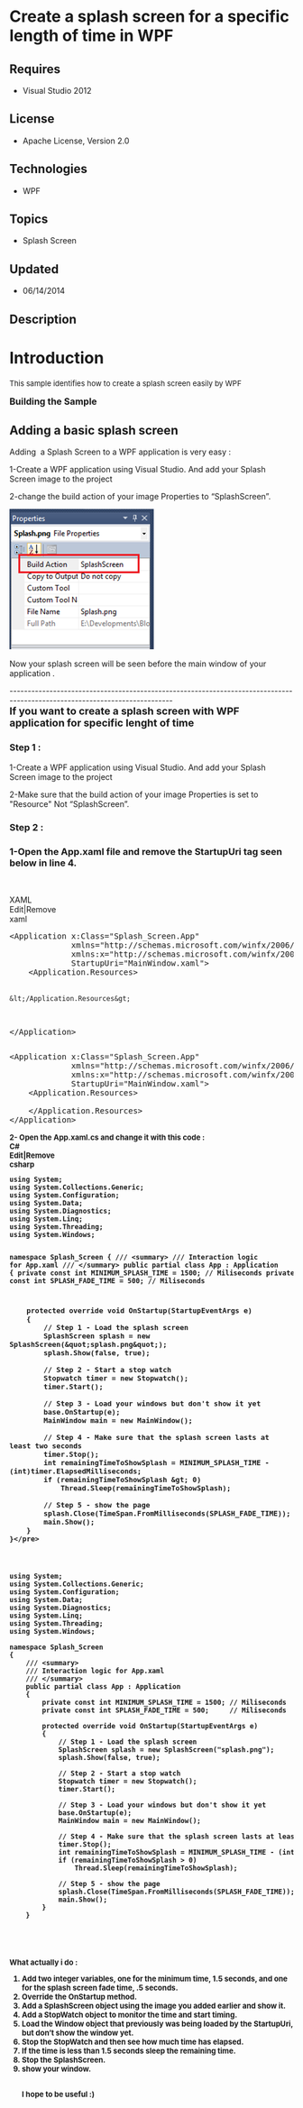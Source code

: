 # Create a splash screen for a specific length of time in WPF
## Requires
- Visual Studio 2012
## License
- Apache License, Version 2.0
## Technologies
- WPF
## Topics
- Splash Screen
## Updated
- 06/14/2014
## Description

<h1>Introduction</h1>
<p><span style="font-size:small">This sample identifies how to create a splash screen easily by WPF&nbsp;</span></p>
<p><span style="font-size:medium"><strong>Building the Sample</strong></span></p>
<h2>Adding a basic splash screen</h2>
<p>Adding &nbsp;a Splash Screen to a WPF application is very easy :</p>
<p>1-Create a WPF application using Visual Studio. And add your Splash Screen image to the project</p>
<p>2-<span>change the build action of your image Properties&nbsp;to &ldquo;SplashScreen&rdquo;.</span></p>
<p><span><img id="95940" src="95940-splash.png" alt="" width="256" height="249"><br>
</span></p>
<p>Now your splash screen will be seen before the main window of your application .</p>
<p>---------------------------------------------------------------------------------------------------------------------------<br>
<strong><span style="font-size:large">If you want to create a splash screen with WPF application for specific lenght of time&nbsp;</span></strong></p>
<h3><span style="font-size:medium">Step 1 :</span></h3>
<p>1-Create a WPF application using Visual Studio. And add your Splash Screen image to the project</p>
<p>2-Make sure that the build action of your image Properties is set to &quot;<span>Resource</span>&quot; Not &ldquo;SplashScreen&rdquo;.</p>
<h3>Step 2 :</h3>
<h3><span>1-Open the App.xaml file and r<strong>emove the StartupUri tag seen below in line 4</strong>.</span>&nbsp;</h3>
<p>&nbsp;</p>
<div class="scriptcode">
<div class="pluginEditHolder" pluginCommand="mceScriptCode">
<div class="title"><span>XAML</span></div>
<div class="pluginLinkHolder"><span class="pluginEditHolderLink">Edit</span>|<span class="pluginRemoveHolderLink">Remove</span></div>
<span class="hidden">xaml</span>
<pre class="hidden">&lt;Application x:Class=&quot;Splash_Screen.App&quot;
             xmlns=&quot;http://schemas.microsoft.com/winfx/2006/xaml/presentation&quot;
             xmlns:x=&quot;http://schemas.microsoft.com/winfx/2006/xaml&quot;
             StartupUri=&quot;MainWindow.xaml&quot;&gt;
    &lt;Application.Resources&gt;
         
    &lt;/Application.Resources&gt;
&lt;/Application&gt;</pre>
<div class="preview">
<pre class="xaml"><span class="xaml__tag_start">&lt;Application</span>&nbsp;x:<span class="xaml__attr_name">Class</span>=<span class="xaml__attr_value">&quot;Splash_Screen.App&quot;</span>&nbsp;
&nbsp;&nbsp;&nbsp;&nbsp;&nbsp;&nbsp;&nbsp;&nbsp;&nbsp;&nbsp;&nbsp;&nbsp;&nbsp;<span class="xaml__attr_name">xmlns</span>=<span class="xaml__attr_value">&quot;http://schemas.microsoft.com/winfx/2006/xaml/presentation&quot;</span>&nbsp;
&nbsp;&nbsp;&nbsp;&nbsp;&nbsp;&nbsp;&nbsp;&nbsp;&nbsp;&nbsp;&nbsp;&nbsp;&nbsp;<span class="xaml__keyword">xmlns</span>:<span class="xaml__attr_name">x</span>=<span class="xaml__attr_value">&quot;http://schemas.microsoft.com/winfx/2006/xaml&quot;</span>&nbsp;
&nbsp;&nbsp;&nbsp;&nbsp;&nbsp;&nbsp;&nbsp;&nbsp;&nbsp;&nbsp;&nbsp;&nbsp;&nbsp;<span class="xaml__attr_name">StartupUri</span>=<span class="xaml__attr_value">&quot;MainWindow.xaml&quot;</span><span class="xaml__tag_start">&gt;&nbsp;
</span>&nbsp;&nbsp;&nbsp;&nbsp;<span class="xaml__tag_start">&lt;Application</span>.Resources<span class="xaml__tag_start">&gt;&nbsp;
</span>&nbsp;&nbsp;&nbsp;&nbsp;&nbsp;&nbsp;&nbsp;&nbsp;&nbsp;&nbsp;
&nbsp;&nbsp;&nbsp;&nbsp;&lt;/Application.Resources&gt;&nbsp;
<span class="xaml__tag_end">&lt;/Application&gt;</span></pre>
</div>
</div>
</div>
<div class="endscriptcode"><span style="font-size:small"><strong>2- <span>Open the App.xaml.cs and change it with this code :<br>
<div class="scriptcode">
<div class="pluginEditHolder" pluginCommand="mceScriptCode">
<div class="title"><span>C#</span></div>
<div class="pluginLinkHolder"><span class="pluginEditHolderLink">Edit</span>|<span class="pluginRemoveHolderLink">Remove</span></div>
<span class="hidden">csharp</span>
<pre class="hidden">using System;
using System.Collections.Generic;
using System.Configuration;
using System.Data;
using System.Diagnostics;
using System.Linq;
using System.Threading;
using System.Windows;

namespace Splash_Screen
{
    /// &lt;summary&gt;
    /// Interaction logic for App.xaml
    /// &lt;/summary&gt;
    public partial class App : Application
    {
        private const int MINIMUM_SPLASH_TIME = 1500; // Miliseconds
        private const int SPLASH_FADE_TIME = 500;     // Miliseconds

        protected override void OnStartup(StartupEventArgs e)
        {
            // Step 1 - Load the splash screen
            SplashScreen splash = new SplashScreen(&quot;splash.png&quot;);
            splash.Show(false, true);

            // Step 2 - Start a stop watch
            Stopwatch timer = new Stopwatch();
            timer.Start();

            // Step 3 - Load your windows but don't show it yet
            base.OnStartup(e);
            MainWindow main = new MainWindow();

            // Step 4 - Make sure that the splash screen lasts at least two seconds
            timer.Stop();
            int remainingTimeToShowSplash = MINIMUM_SPLASH_TIME - (int)timer.ElapsedMilliseconds;
            if (remainingTimeToShowSplash &gt; 0)
                Thread.Sleep(remainingTimeToShowSplash);

            // Step 5 - show the page
            splash.Close(TimeSpan.FromMilliseconds(SPLASH_FADE_TIME));
            main.Show();
        }
    }</pre>
<div class="preview">
<pre class="csharp"><span class="cs__keyword">using</span>&nbsp;System;&nbsp;
<span class="cs__keyword">using</span>&nbsp;System.Collections.Generic;&nbsp;
<span class="cs__keyword">using</span>&nbsp;System.Configuration;&nbsp;
<span class="cs__keyword">using</span>&nbsp;System.Data;&nbsp;
<span class="cs__keyword">using</span>&nbsp;System.Diagnostics;&nbsp;
<span class="cs__keyword">using</span>&nbsp;System.Linq;&nbsp;
<span class="cs__keyword">using</span>&nbsp;System.Threading;&nbsp;
<span class="cs__keyword">using</span>&nbsp;System.Windows;&nbsp;
&nbsp;
<span class="cs__keyword">namespace</span>&nbsp;Splash_Screen&nbsp;
{&nbsp;
&nbsp;&nbsp;&nbsp;&nbsp;<span class="cs__com">///&nbsp;&lt;summary&gt;</span>&nbsp;
&nbsp;&nbsp;&nbsp;&nbsp;<span class="cs__com">///&nbsp;Interaction&nbsp;logic&nbsp;for&nbsp;App.xaml</span>&nbsp;
&nbsp;&nbsp;&nbsp;&nbsp;<span class="cs__com">///&nbsp;&lt;/summary&gt;</span>&nbsp;
&nbsp;&nbsp;&nbsp;&nbsp;<span class="cs__keyword">public</span>&nbsp;partial&nbsp;<span class="cs__keyword">class</span>&nbsp;App&nbsp;:&nbsp;Application&nbsp;
&nbsp;&nbsp;&nbsp;&nbsp;{&nbsp;
&nbsp;&nbsp;&nbsp;&nbsp;&nbsp;&nbsp;&nbsp;&nbsp;<span class="cs__keyword">private</span>&nbsp;<span class="cs__keyword">const</span>&nbsp;<span class="cs__keyword">int</span>&nbsp;MINIMUM_SPLASH_TIME&nbsp;=&nbsp;<span class="cs__number">1500</span>;&nbsp;<span class="cs__com">//&nbsp;Miliseconds</span>&nbsp;
&nbsp;&nbsp;&nbsp;&nbsp;&nbsp;&nbsp;&nbsp;&nbsp;<span class="cs__keyword">private</span>&nbsp;<span class="cs__keyword">const</span>&nbsp;<span class="cs__keyword">int</span>&nbsp;SPLASH_FADE_TIME&nbsp;=&nbsp;<span class="cs__number">500</span>;&nbsp;&nbsp;&nbsp;&nbsp;&nbsp;<span class="cs__com">//&nbsp;Miliseconds</span>&nbsp;
&nbsp;
&nbsp;&nbsp;&nbsp;&nbsp;&nbsp;&nbsp;&nbsp;&nbsp;<span class="cs__keyword">protected</span>&nbsp;<span class="cs__keyword">override</span>&nbsp;<span class="cs__keyword">void</span>&nbsp;OnStartup(StartupEventArgs&nbsp;e)&nbsp;
&nbsp;&nbsp;&nbsp;&nbsp;&nbsp;&nbsp;&nbsp;&nbsp;{&nbsp;
&nbsp;&nbsp;&nbsp;&nbsp;&nbsp;&nbsp;&nbsp;&nbsp;&nbsp;&nbsp;&nbsp;&nbsp;<span class="cs__com">//&nbsp;Step&nbsp;1&nbsp;-&nbsp;Load&nbsp;the&nbsp;splash&nbsp;screen</span>&nbsp;
&nbsp;&nbsp;&nbsp;&nbsp;&nbsp;&nbsp;&nbsp;&nbsp;&nbsp;&nbsp;&nbsp;&nbsp;SplashScreen&nbsp;splash&nbsp;=&nbsp;<span class="cs__keyword">new</span>&nbsp;SplashScreen(<span class="cs__string">&quot;splash.png&quot;</span>);&nbsp;
&nbsp;&nbsp;&nbsp;&nbsp;&nbsp;&nbsp;&nbsp;&nbsp;&nbsp;&nbsp;&nbsp;&nbsp;splash.Show(<span class="cs__keyword">false</span>,&nbsp;<span class="cs__keyword">true</span>);&nbsp;
&nbsp;
&nbsp;&nbsp;&nbsp;&nbsp;&nbsp;&nbsp;&nbsp;&nbsp;&nbsp;&nbsp;&nbsp;&nbsp;<span class="cs__com">//&nbsp;Step&nbsp;2&nbsp;-&nbsp;Start&nbsp;a&nbsp;stop&nbsp;watch</span>&nbsp;
&nbsp;&nbsp;&nbsp;&nbsp;&nbsp;&nbsp;&nbsp;&nbsp;&nbsp;&nbsp;&nbsp;&nbsp;Stopwatch&nbsp;timer&nbsp;=&nbsp;<span class="cs__keyword">new</span>&nbsp;Stopwatch();&nbsp;
&nbsp;&nbsp;&nbsp;&nbsp;&nbsp;&nbsp;&nbsp;&nbsp;&nbsp;&nbsp;&nbsp;&nbsp;timer.Start();&nbsp;
&nbsp;
&nbsp;&nbsp;&nbsp;&nbsp;&nbsp;&nbsp;&nbsp;&nbsp;&nbsp;&nbsp;&nbsp;&nbsp;<span class="cs__com">//&nbsp;Step&nbsp;3&nbsp;-&nbsp;Load&nbsp;your&nbsp;windows&nbsp;but&nbsp;don't&nbsp;show&nbsp;it&nbsp;yet</span>&nbsp;
&nbsp;&nbsp;&nbsp;&nbsp;&nbsp;&nbsp;&nbsp;&nbsp;&nbsp;&nbsp;&nbsp;&nbsp;<span class="cs__keyword">base</span>.OnStartup(e);&nbsp;
&nbsp;&nbsp;&nbsp;&nbsp;&nbsp;&nbsp;&nbsp;&nbsp;&nbsp;&nbsp;&nbsp;&nbsp;MainWindow&nbsp;main&nbsp;=&nbsp;<span class="cs__keyword">new</span>&nbsp;MainWindow();&nbsp;
&nbsp;
&nbsp;&nbsp;&nbsp;&nbsp;&nbsp;&nbsp;&nbsp;&nbsp;&nbsp;&nbsp;&nbsp;&nbsp;<span class="cs__com">//&nbsp;Step&nbsp;4&nbsp;-&nbsp;Make&nbsp;sure&nbsp;that&nbsp;the&nbsp;splash&nbsp;screen&nbsp;lasts&nbsp;at&nbsp;least&nbsp;two&nbsp;seconds</span>&nbsp;
&nbsp;&nbsp;&nbsp;&nbsp;&nbsp;&nbsp;&nbsp;&nbsp;&nbsp;&nbsp;&nbsp;&nbsp;timer.Stop();&nbsp;
&nbsp;&nbsp;&nbsp;&nbsp;&nbsp;&nbsp;&nbsp;&nbsp;&nbsp;&nbsp;&nbsp;&nbsp;<span class="cs__keyword">int</span>&nbsp;remainingTimeToShowSplash&nbsp;=&nbsp;MINIMUM_SPLASH_TIME&nbsp;-&nbsp;(<span class="cs__keyword">int</span>)timer.ElapsedMilliseconds;&nbsp;
&nbsp;&nbsp;&nbsp;&nbsp;&nbsp;&nbsp;&nbsp;&nbsp;&nbsp;&nbsp;&nbsp;&nbsp;<span class="cs__keyword">if</span>&nbsp;(remainingTimeToShowSplash&nbsp;&gt;&nbsp;<span class="cs__number">0</span>)&nbsp;
&nbsp;&nbsp;&nbsp;&nbsp;&nbsp;&nbsp;&nbsp;&nbsp;&nbsp;&nbsp;&nbsp;&nbsp;&nbsp;&nbsp;&nbsp;&nbsp;Thread.Sleep(remainingTimeToShowSplash);&nbsp;
&nbsp;
&nbsp;&nbsp;&nbsp;&nbsp;&nbsp;&nbsp;&nbsp;&nbsp;&nbsp;&nbsp;&nbsp;&nbsp;<span class="cs__com">//&nbsp;Step&nbsp;5&nbsp;-&nbsp;show&nbsp;the&nbsp;page</span>&nbsp;
&nbsp;&nbsp;&nbsp;&nbsp;&nbsp;&nbsp;&nbsp;&nbsp;&nbsp;&nbsp;&nbsp;&nbsp;splash.Close(TimeSpan.FromMilliseconds(SPLASH_FADE_TIME));&nbsp;
&nbsp;&nbsp;&nbsp;&nbsp;&nbsp;&nbsp;&nbsp;&nbsp;&nbsp;&nbsp;&nbsp;&nbsp;main.Show();&nbsp;
&nbsp;&nbsp;&nbsp;&nbsp;&nbsp;&nbsp;&nbsp;&nbsp;}&nbsp;
&nbsp;&nbsp;&nbsp;&nbsp;}</pre>
</div>
</div>
</div>
<div class="endscriptcode">&nbsp;<strong> </strong></div>
<div class="endscriptcode">What actually i do :<br>
<ol>
<li>Add two integer variables, one for the minimum time, 1.5 seconds, and one for the splash screen fade time, .5 seconds.
</li><li>Override the OnStartup method. </li><li>Add a SplashScreen object using the image you added earlier and show it. </li><li>Add a StopWatch object to monitor the time and start timing. </li><li>Load the Window object that previously was being loaded by the StartupUri, but don&rsquo;t show the window yet.
</li><li>Stop the StopWatch and then see how much time has elapsed. </li><li>If the time is less than 1.5 seconds sleep the remaining time. </li><li>Stop the SplashScreen. </li><li>show your window. </li></ol>
&nbsp;</div>
<div class="endscriptcode"><strong>
<div class="endscriptcode" style="display:inline!important">
<ol style="display:inline!important">
<li style="display:inline!important">I hope to be useful :)&nbsp; </li></ol>
</div>
</strong></div>
</span><br>
&nbsp;</strong></span></div>
<div class="endscriptcode"><span style="font-size:small"><strong><br>
</strong></span></div>
